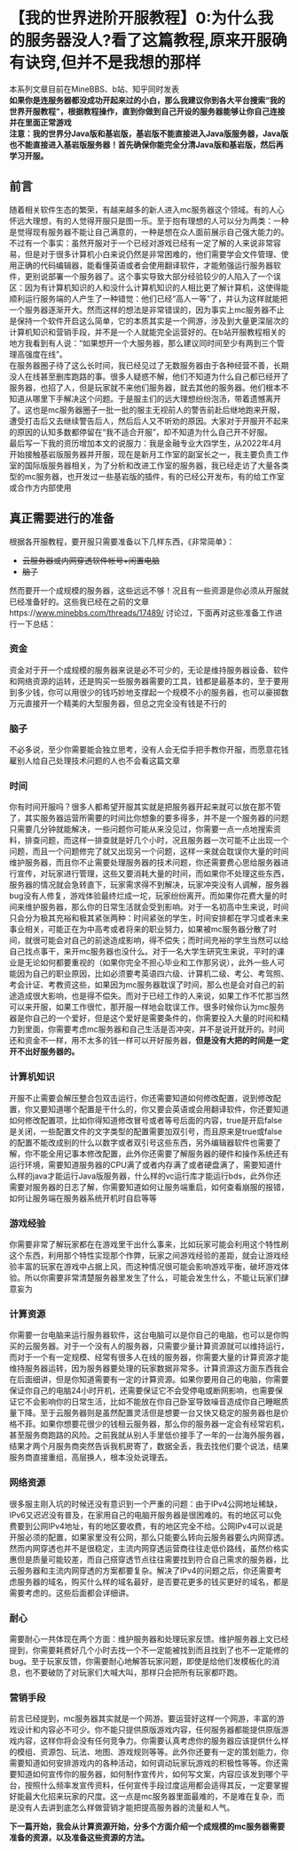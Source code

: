 <!--接下来要做的内容2网络资源3必须掌握的计算机知识4服务端软件5玩家管理6服务器团队7宣传8策划9营销10资金管理-->
# 【我的世界进阶开服教程】0:为什么我的服务器没人?看了这篇教程,原来开服确有诀窍,但并不是我想的那样
本系列文章目前在MineBBS、b站、知乎同时发表  
**如果你是连服务器都没成功开起来过的小白，那么我建议你到各大平台搜索“我的世界开服教程”，根据教程操作，直到你做到自己开设的服务器能够让你自己连接并在里面正常游戏  
注意：我的世界分Java版和基岩版，基岩版不能直接进入Java版服务器，Java版也不能直接进入基岩版服务器！首先确保你能完全分清Java版和基岩版，然后再学习开服。​**  
## 前言
随着相关软件生态的繁荣，有越来越多的新人进入mc服务器这个领域。有的人心怀远大理想，有的人觉得开服只是图一乐。至于抱有理想的人可以分为两类：一种是觉得现有服务器不能让自己满意的，一种是想在众人面前展示自己强大能力的。不过有一个事实：虽然开服对于一个已经对游戏已经有一定了解的人来说非常容易，但是对于很多计算机小白来说仍然是非常困难的，他们需要学会文件管理、使用正确的代码编辑器，能看懂英语或者会使用翻译软件，才能勉强运行服务器软件，更别说部署一个服务器了。这个事实导致大部分经验较少的人陷入了一个误区：因为有计算机知识的人和没什么计算机知识的人相比更了解计算机，这使得能顺利运行服务端的人产生了一种错觉：他们已经“高人一等”了，并认为这样就能把一个服务器逐渐开大。然而这样的想法是非常错误的，因为事实上mc服务器不止是保持一个软件开启这么简单，它的本质其实是一个网游，涉及到大量更深层次的计算机知识和营销手段，并不是一个人就能完全运营好的。在b站开服教程相关的地方我看到有人说：“如果想开一个大服务器，那么建议同时间至少有两到三个管理高强度在线”。  
在服务器圈子待了这么长时间，我已经见过了无数服务器由于各种经营不善，长期没人在线甚至删库跑路的事。很多人疑惑不解，他们不知道为什么自己都已经开了服务器，也招了人，但是玩家就不来他们服务器，就去其他的服务器。他们根本不知道从哪里下手解决这个问题。于是服主们的远大理想纷纷泡汤，带着遗憾离开了。这也是mc服务器圈子一批一批的服主无视前人的警告前赴后继地跑来开服，遭受打击后又去继续警告后人，然后后人又不听劝的原因。大家对于开服开不起来的原因的认知多数都停留在“我不适合开服”，却不知道为什么自己开不好服。  
最后写一下我的资历增加本文的说服力：我是金融专业大四学生，从2022年4月开始接触基岩版服务器并开服，现在是新月工作室的副室长之一，我主要负责工作室的国际版服务器相关，为了分析和改进工作室的服务器，我已经走访了大量各类型的mc服务器，也开发过一些基岩版的插件，有的已经公开发布，有的给工作室或合作方内部使用  
## 真正需要进行的准备
根据各开服教程，要开服只需要准备以下几样东西，《非常简单》：
- ~~云服务器或内网穿透软件帐号+闲置电脑~~
- ~~脑子~~

然而要开一个成规模的服务器，这些远远不够！况且有一些资源是你必须从开服就已经准备好的。这些我已经在之前的文章https://www.minebbs.com/threads/17489/ 讨论过，下面再对这些准备工作进行一下总结：  
### 资金
资金对于开一个成规模的服务器来说是必不可少的，无论是维持服务器设备、软件和网络资源的运转，还是购买一些服务器需要的工具，钱都是最基本的，至于要用到多少钱，你可以用很少的钱巧妙地支撑起一个规模不小的服务器，也可以豪掷数万元直接开一个精美的大型服务器，但总之完全没有钱是不行的
### 脑子
不必多说，至少你需要能会独立思考，没有人会无偿手把手教你开服，而愿意花钱雇别人给自己处理技术问题的人也不会看这篇文章
### 时间
你有时间开服吗？很多人都希望开服其实就是把服务器开起来就可以放在那不管了，其实服务器运营所需要的时间比你想象的要多得多，并不是一个服务器的问题只需要几分钟就能解决，一些问题你可能从来没见过，你需要一点一点地搜索资料，排查问题，而这样一排查就是好几个小时，况且服务器一次可能不止出现一个问题，而且一个问题修完了就又出现另一个问题，这样一来就会耽误你大量的时间维护服务器，而且你不止需要处理服务器的技术问题，你还需要费心思给服务器进行宣传，对玩家进行管理，这些又要消耗大量的时间，而如果你不处理这些东西，服务器的情况就会急转直下，玩家需求得不到解决，玩家冲突没有人调解，服务器bug没有人修复，游戏体验最终烂成一坨，玩家纷纷离开。而如果你花费大量的时间来维护服务器，那么你的日常生活就会受到影响。对于一名初高中生来说，时间只会分为极其充裕和极其紧张两种：时间紧张的学生，时间安排都在学习或者未来事业相关，可能正在为中高考或者将来的职业努力，如果被mc服务器分散了时间，就很可能会对自己的前途造成影响，得不偿失；而时间充裕的学生当然可以给自己找点事干，来开mc服务器也没什么。对于一名大学生研究生来说，平时的课业是无论如何都要重视的（如果你完全不担心毕业和工作那另说），此外一些人可能因为自己的职业原因，比如必须要考英语四六级、计算机二级、考公、考驾照、考会计证、考教资这些，如果因为mc服务器耽误了时间，那么也是会对自己的前途造成很大影响，也是得不偿失。而对于已经工作的人来说，如果工作不忙那当然可以来开服，如果工作很忙，那开服一样地会耽误工作。很多时候你认为mc服务器是你自己的一个爱好，但是这个爱好是需要条件的，你需要投入大量的时间和精力到里面，你需要考虑mc服务器和自己生活是否冲突，并不是说开就开的。时间还和资金不一样，用不太多的钱一样可以开好服务器，**但是没有大把的时间是一定开不出好服务器的。**
### 计算机知识
开服不止需要会解压整合包双击运行，你还需要知道如何修改配置，说到修改配置，你又要知道哪个配置是干什么的，你又要会英语或会用翻译软件，你还要知道如何修改配置项，比如你得知道修改冒号或者等号后面的内容，true是开启false是关闭，一些配置文件的文字类型的配置需要加双引号，而且原来是true或false的配置不能改成别的什么以数字或者双引号这些东西，另外编辑器软件也需要了解，你不能全用记事本修改配置，此外你还需要了解服务器的硬件和操作系统还有运行环境，需要知道服务器的CPU满了或者内存满了或者硬盘满了，需要知道什么样的java才能运行Java版服务器，什么样的vc运行库才能运行bds，此外你还需要对服务器的日志了解，你需要知道如何让服务端重启，如何查看崩服的报错，如何让服务端在服务器系统开机时自启等等
### 游戏经验
你需要非常了解玩家都在在游戏里干出什么事来，比如玩家可能会利用这个特性刷这个东西，利用那个特性实现那个作弊，玩家之间游戏经验的差距，就会让游戏经验丰富的玩家在游戏中占据上风，而这种情况很可能会影响游戏平衡，破坏游戏体验。所以你需要非常清楚服务器里发生了什么，可能会发生什么，不能让玩家们肆意妄为
### 计算资源
你需要一台电脑来运行服务器软件，这台电脑可以是你自己的电脑，也可以是你购买的云服务器。对于一个没有人的服务器，只需要少量计算资源就可以维持运行，而对于一个有一定规模、经常有很多人在线的服务器，你需要大量的计算资源才能维持服务器运转，因为服务器要处理的玩家数据非常多。计算资源这方面东西我会在后面细讲，但是你知道需要有一定的计算资源。如果你要用自己的电脑，你需要保证你自己的电脑24小时开机，还需要保证它不会受停电或断网影响，也需要保证它不会影响你的日常生活，比如不能放在你自己卧室导致噪音造成你自己睡眠质量下降。至于云服务器则是虽然配置灵活但是想要一台又快又稳定的服务器也是价格不菲。如果你想要花很少的钱租云服务器，那么你的服务器一定会有经常宕机，甚至服务商跑路的风险。之前我就从别人手里低价接手了一年的一台海外服务器，结果才两个月服务商突然告诉我机房寄了，数据全丢，我去找他们要个说法，结果服务商直接重组，高层换人，根本没处说理去。
### 网络资源
很多服主刚入坑的时候还没有意识到一个严重的问题：由于IPv4公网地址稀缺，IPv6又迟迟没有普及，在家用自己的电脑开服务器是很困难的。有的地区可以免费要到公网IPv4地址，有的地区要收费，有的地区完全不给。公网IPv4可以说是开服必须的配置，如果家里没有公网，那么只能要么转向云服务器要么内网穿透。然而内网穿透也并不是很稳定，主流内网穿透运营商往往走低价路线，虽然价格实惠但是质量可能较差，而自己搭穿透节点往往需要找到符合自己需求的服务器，比云服务器和主流内网穿透的方案都要复杂。解决了IPv4的问题之后，你还需要考虑服务器的域名，购买什么样的域名最好，是否要花更多的钱买更好的域名，都是需要考虑的。这些后面都会详细讲。
### 耐心
需要耐心一共体现在两个方面：维护服务器和处理玩家反馈。维护服务器上文已经提到，你需要耗费好几个小时去找一个不一定能被找到而且找到了也不一定能修的bug。至于玩家反馈，你需要耐心地解答玩家问题，即使是给他们发模板化的消息，也不要破防了对玩家们大喊大叫，那样只会把所有玩家都吓跑。
### 营销手段
前言已经提到，mc服务器其实就是一个网游。要运营好这样一个网游，丰富的游戏设计和内容必不可少。你不能只提供原版游戏内容，任何服务器都能提供原版游戏内容，这样你将会没有任何竞争力。你需要认真考虑你的服务器应该提供什么样的模组、资源包、玩法、地图、游戏规则等等。此外你还要有一定的策划能力，你需要知道如何安排游戏内的各种活动，如何调动玩家玩游戏的积极性等等。你还需要知道如何宣传你的服务器，如何制作宣传片，如何写文案，内容应该发到哪个平台，按照什么频率发宣传资料，任何宣传手段过度运用都会适得其反，一定要掌握好能最大化招来玩家的尺度。这一点是mc服务器里面最难的，不是难在复杂，而是没有人去讲到底怎么样做营销才能把提高服务器的流量和人气。

**下一篇开始，我会从计算资源开始，分多个方面介绍一个成规模的mc服务器需要准备的资源，以及准备这些资源的方法。**
